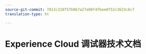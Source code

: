 ```yaml
---
source-git-commit: 7813c328f57b0b7a27e08f4fbee0f52c3623c6c7
translation-type: ht

---
```

# Experience Cloud 调试器技术文档
